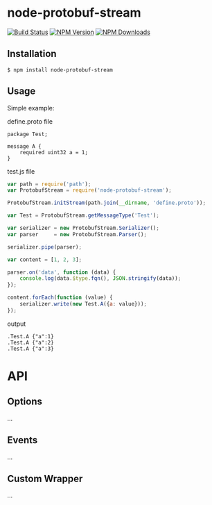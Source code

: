 # node-protobuf-stream

[![Build Status](https://travis-ci.org/nigel0913/protobuf-stream.svg?branch=master)](https://travis-ci.org/nigel0913/protobuf-stream)
[![NPM Version](https://img.shields.io/npm/v/node-protobuf-stream.svg?style=flat)](https://www.npmjs.com/package/node-protobuf-stream)
[![NPM Downloads](https://img.shields.io/npm/dm/node-protobuf-stream.svg?style=flat)](https://www.npmjs.com/package/node-protobuf-stream)

## Installation

    $ npm install node-protobuf-stream
    
## Usage

Simple example:

define.proto file
```
package Test;

message A {
    required uint32 a = 1;
}

```

test.js file

```js
var path = require('path');
var ProtobufStream = require('node-protobuf-stream');

ProtobufStream.initStream(path.join(__dirname, 'define.proto'));

var Test = ProtobufStream.getMessageType('Test');

var serializer = new ProtobufStream.Serializer();
var parser     = new ProtobufStream.Parser();

serializer.pipe(parser);

var content = [1, 2, 3];

parser.on('data', function (data) {
    console.log(data.$type.fqn(), JSON.stringify(data));
});

content.forEach(function (value) {
    serializer.write(new Test.A({a: value}));
});

```

output

```
.Test.A {"a":1}
.Test.A {"a":2}
.Test.A {"a":3}
```

# API

## Options

...

## Events

...

## Custom Wrapper

...